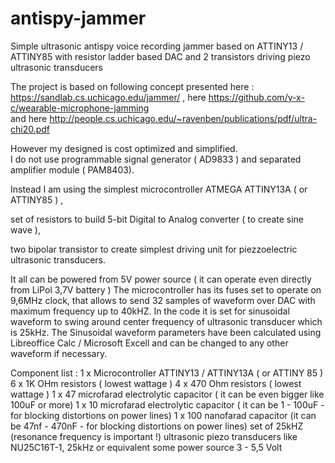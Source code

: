 # antispy-jammer
Simple ultrasonic antispy voice recording jammer based on ATTINY13 / ATTINY85 with resistor ladder based DAC and 2 transistors driving piezo ultrasonic transducers

The project is based on following concept presented here : https://sandlab.cs.uchicago.edu/jammer/  , 
here https://github.com/y-x-c/wearable-microphone-jamming  
and here  http://people.cs.uchicago.edu/~ravenben/publications/pdf/ultra-chi20.pdf

However my designed is cost optimized and simplified.  
I do not use programmable signal generator ( AD9833 ) and separated amplifier module ( PAM8403). 

Instead I am using the simplest microcontroller ATMEGA ATTINY13A ( or ATTINY85 ) , 

set of resistors to build 5-bit Digital to Analog converter ( to create sine wave ), 

two bipolar transistor to create simplest driving unit for piezzoelectric ultrasonic transducers. 

It all can be powered from 5V power source ( it can operate even directly from LiPol 3,7V battery )
The microcontroller has its fuses set to operate on 9,6MHz clock, that allows to send 32 samples of waveform over DAC with maximum frequency up to 40kHZ.
In the code it is set for sinusoidal waveform to swing around center frequency of ultrasonic transducer which is 25kHz. 
The Sinusoidal waveform parameters have been calculated using Libreoffice Calc / Microsoft Excell and can be changed to any other waveform if necessary.


Component list :
1 x Microcontroller ATTINY13 / ATTINY13A ( or ATTINY 85 ) 
6 x 1K OHm resistors ( lowest wattage )
4 x 470 Ohm resistors ( lowest wattage )
1 x 47 microfarad electrolytic capacitor ( it can be even bigger like 100uF or more)
1 x 10 microfarad electrolytic capacitor ( it can be 1 - 100uF - for blocking distortions on power lines)
1 x 100 nanofarad capacitor (it can be 47nf - 470nF - for blocking distortions on power lines)
set of 25kHZ (resonance frequency is important !)  ultrasonic piezo transducers like NU25C16T-1, 25kHz or equivalent
some power source 3 - 5,5 Volt 
